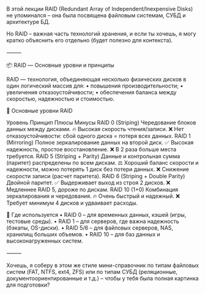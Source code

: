 В этой лекции RAID (Redundant Array of Independent/Inexpensive Disks) не упоминался – она была посвящена файловым системам, СУБД и архитектуре БД.

Но RAID – важная часть технологий хранения, и если ты хочешь, я могу кратко объяснить его отдельно (будет полезно для контекста).

⸻

📦 RAID — Основные уровни и принципы

RAID — технология, объединяющая несколько физических дисков в один логический массив для:
	•	повышения производительности;
	•	увеличения отказоустойчивости;
	•	обеспечения баланса между скоростью, надежностью и стоимостью.

🔑 Основные уровни RAID

Уровень	Принцип	Плюсы	Минусы
RAID 0 (Striping)	Чередование блоков данных между дисками.	🔥 Высокая скорость чтения/записи.	❌ Нет отказоустойчивости: сбой одного диска = потеря всех данных.
RAID 1 (Mirroring)	Полное зеркалирование данных на второй диск.	✅ Высокая надежность, простое восстановление.	❌ В 2 раза больше места требуется.
RAID 5 (Striping + Parity)	Данные и контрольная сумма (паритет) распределены по всем дискам.	⚖ Хороший баланс скорости и надежности, можно потерять 1 диск без потери данных.	❌ Снижение скорости записи (расчет паритета).
RAID 6 (Striping + Double Parity)	Двойной паритет.	✅ Выдерживает выход из строя 2 дисков.	❌ Медленнее RAID 5, дороже по дискам.
RAID 10 (1+0)	Комбинация зеркалирования и чередования.	🔥 Очень быстрый и надежный.	❌ Требует минимум 4 дисков и удваивает расходы.

🔧 Где используется
	•	RAID 0 – для временных данных, кэшей (игры, тестовые среды).
	•	RAID 1 – для серверов, где важна надежность (бэкапы, OS-диски).
	•	RAID 5/6 – для файловых серверов, NAS, хранилищ больших объемов.
	•	RAID 10 – для баз данных и высоконагруженных систем.

⸻

Хочешь, я соберу в этом же стиле мини-справочник по типам файловых систем (FAT, NTFS, ext4, ZFS) или по типам СУБД (реляционные, документоориентированные и т.д.) – чтобы у тебя была полная картинка для подготовки?
